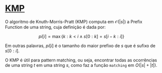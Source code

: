# [KMP](kmp.cpp)

O algoritmo de Knuth-Morris-Pratt (KMP) computa em $\mathcal{O}(|s|)$ a Prefix Function de uma string, cuja definição é dada por:

$$ pi[i] = \max\{k: k < i \land s[0:k] = s[i-k:i]\} $$

Em outras palavras, $pi[i]$ é o tamanho do maior prefixo de $s$ que é sufixo de $s[0:i]$.

O KMP é útil para pattern matching, ou seja, encontrar todas as ocorrências de uma string $t$ em uma string $s$, como faz a função `matching` em $O(|s| + |t|)$.